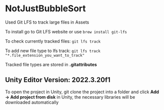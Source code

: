 # NotJustBubbleSort

Used Git LFS to track large files in Assets

To install go to Git LFS website or use `brew install git-lfs`

To check currently tracked files: `git lfs track`

To add new file type to lfs track: `git lfs track "*.file_extension_you_want_to_track"`

Tracked file types are stored in **.gitattributes**


## Unity Editor Version: 2022.3.20f1
To open the project in Unity, git clone the project into a folder and click **Add -> Add project from disk** in Unity, the necessary libraries
will be downloaded automatically
